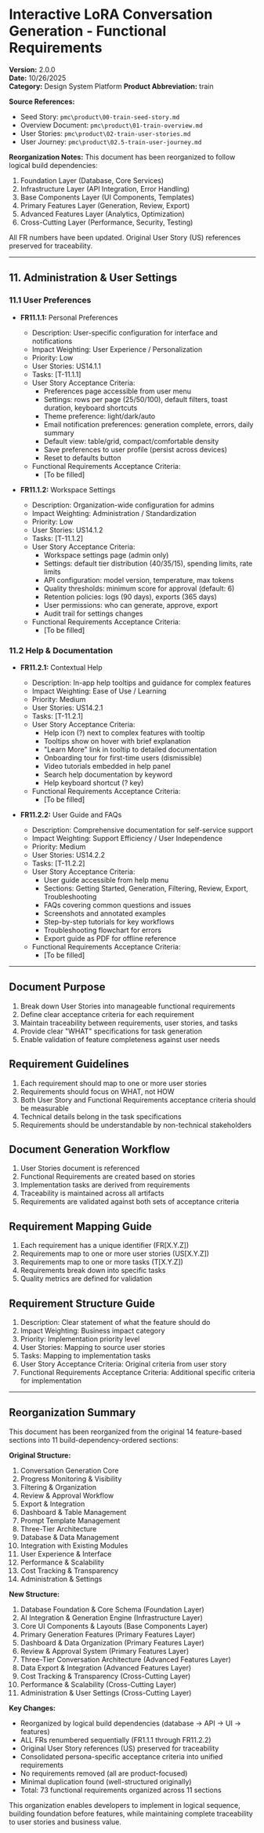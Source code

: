 # Interactive LoRA Conversation Generation - Functional Requirements
**Version:** 2.0.0  
**Date:** 10/26/2025  
**Category:** Design System Platform
**Product Abbreviation:** train

**Source References:**
- Seed Story: `pmc\product\00-train-seed-story.md`
- Overview Document: `pmc\product\01-train-overview.md`
- User Stories: `pmc\product\02-train-user-stories.md`
- User Journey: `pmc\product\02.5-train-user-journey.md`

**Reorganization Notes:**
This document has been reorganized to follow logical build dependencies:
1. Foundation Layer (Database, Core Services)
2. Infrastructure Layer (API Integration, Error Handling)
3. Base Components Layer (UI Components, Templates)
4. Primary Features Layer (Generation, Review, Export)
5. Advanced Features Layer (Analytics, Optimization)
6. Cross-Cutting Layer (Performance, Security, Testing)

All FR numbers have been updated. Original User Story (US) references preserved for traceability.

---


## 11. Administration & User Settings

### 11.1 User Preferences

- **FR11.1.1:** Personal Preferences
  * Description: User-specific configuration for interface and notifications
  * Impact Weighting: User Experience / Personalization
  * Priority: Low
  * User Stories: US14.1.1
  * Tasks: [T-11.1.1]
  * User Story Acceptance Criteria:
    - Preferences page accessible from user menu
    - Settings: rows per page (25/50/100), default filters, toast duration, keyboard shortcuts
    - Theme preference: light/dark/auto
    - Email notification preferences: generation complete, errors, daily summary
    - Default view: table/grid, compact/comfortable density
    - Save preferences to user profile (persist across devices)
    - Reset to defaults button
  * Functional Requirements Acceptance Criteria:
    - [To be filled]

- **FR11.1.2:** Workspace Settings
  * Description: Organization-wide configuration for admins
  * Impact Weighting: Administration / Standardization
  * Priority: Low
  * User Stories: US14.1.2
  * Tasks: [T-11.1.2]
  * User Story Acceptance Criteria:
    - Workspace settings page (admin only)
    - Settings: default tier distribution (40/35/15), spending limits, rate limits
    - API configuration: model version, temperature, max tokens
    - Quality thresholds: minimum score for approval (default: 6)
    - Retention policies: logs (90 days), exports (365 days)
    - User permissions: who can generate, approve, export
    - Audit trail for settings changes
  * Functional Requirements Acceptance Criteria:
    - [To be filled]

### 11.2 Help & Documentation

- **FR11.2.1:** Contextual Help
  * Description: In-app help tooltips and guidance for complex features
  * Impact Weighting: Ease of Use / Learning
  * Priority: Medium
  * User Stories: US14.2.1
  * Tasks: [T-11.2.1]
  * User Story Acceptance Criteria:
    - Help icon (?) next to complex features with tooltip
    - Tooltips show on hover with brief explanation
    - "Learn More" link in tooltip to detailed documentation
    - Onboarding tour for first-time users (dismissible)
    - Video tutorials embedded in help panel
    - Search help documentation by keyword
    - Help keyboard shortcut (? key)
  * Functional Requirements Acceptance Criteria:
    - [To be filled]

- **FR11.2.2:** User Guide and FAQs
  * Description: Comprehensive documentation for self-service support
  * Impact Weighting: Support Efficiency / User Independence
  * Priority: Medium
  * User Stories: US14.2.2
  * Tasks: [T-11.2.2]
  * User Story Acceptance Criteria:
    - User guide accessible from help menu
    - Sections: Getting Started, Generation, Filtering, Review, Export, Troubleshooting
    - FAQs covering common questions and issues
    - Screenshots and annotated examples
    - Step-by-step tutorials for key workflows
    - Troubleshooting flowchart for errors
    - Export guide as PDF for offline reference
  * Functional Requirements Acceptance Criteria:
    - [To be filled]

---

## Document Purpose
1. Break down User Stories into manageable functional requirements
2. Define clear acceptance criteria for each requirement
3. Maintain traceability between requirements, user stories, and tasks
4. Provide clear "WHAT" specifications for task generation
5. Enable validation of feature completeness against user needs

## Requirement Guidelines
1. Each requirement should map to one or more user stories
2. Requirements should focus on WHAT, not HOW
3. Both User Story and Functional Requirements acceptance criteria should be measurable
4. Technical details belong in the task specifications
5. Requirements should be understandable by non-technical stakeholders

## Document Generation Workflow
1. User Stories document is referenced
2. Functional Requirements are created based on stories
3. Implementation tasks are derived from requirements
4. Traceability is maintained across all artifacts
5. Requirements are validated against both sets of acceptance criteria

## Requirement Mapping Guide
1. Each requirement has a unique identifier (FR[X.Y.Z])
2. Requirements map to one or more user stories (US[X.Y.Z])
3. Requirements map to one or more tasks (T[X.Y.Z])
4. Requirements break down into specific tasks
5. Quality metrics are defined for validation

## Requirement Structure Guide
1. Description: Clear statement of what the feature should do
2. Impact Weighting: Business impact category
3. Priority: Implementation priority level
4. User Stories: Mapping to source user stories
5. Tasks: Mapping to implementation tasks
6. User Story Acceptance Criteria: Original criteria from user story
7. Functional Requirements Acceptance Criteria: Additional specific criteria for implementation

---

## Reorganization Summary

This document has been reorganized from the original 14 feature-based sections into 11 build-dependency-ordered sections:

**Original Structure:**
1. Conversation Generation Core
2. Progress Monitoring & Visibility
3. Filtering & Organization
4. Review & Approval Workflow
5. Export & Integration
6. Dashboard & Table Management
7. Prompt Template Management
8. Three-Tier Architecture
9. Database & Data Management
10. Integration with Existing Modules
11. User Experience & Interface
12. Performance & Scalability
13. Cost Tracking & Transparency
14. Administration & Settings

**New Structure:**
1. Database Foundation & Core Schema (Foundation Layer)
2. AI Integration & Generation Engine (Infrastructure Layer)
3. Core UI Components & Layouts (Base Components Layer)
4. Primary Generation Features (Primary Features Layer)
5. Dashboard & Data Organization (Primary Features Layer)
6. Review & Approval System (Primary Features Layer)
7. Three-Tier Conversation Architecture (Advanced Features Layer)
8. Data Export & Integration (Advanced Features Layer)
9. Cost Tracking & Transparency (Cross-Cutting Layer)
10. Performance & Scalability (Cross-Cutting Layer)
11. Administration & User Settings (Cross-Cutting Layer)

**Key Changes:**
- Reorganized by logical build dependencies (database → API → UI → features)
- ALL FRs renumbered sequentially (FR1.1.1 through FR11.2.2)
- Original User Story references (US) preserved for traceability
- Consolidated persona-specific acceptance criteria into unified requirements
- No requirements removed (all are product-focused)
- Minimal duplication found (well-structured originally)
- Total: 73 functional requirements organized across 11 sections

This organization enables developers to implement in logical sequence, building foundation before features, while maintaining complete traceability to user stories and business value.
